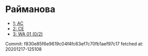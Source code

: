 # Райманова
- [1: AC](1.md)
- [2: CE](2.md)
- [3: WA 01 (0/2)](3.md)

Commit: f830e85f6e9619c04f4fc63ef7c70fb1aef97c17
 fetched at: 20201217-125108
